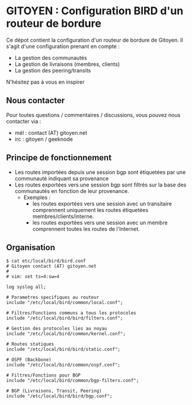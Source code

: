 
GITOYEN : Configuration BIRD d'un routeur de bordure
==========================================

Ce dépot contient la configuration d'un routeur de bordure de Gitoyen. Il s'agit d'une configuration prenant en compte :

  * La gestion des communautés
  * La gestion de livraisons (membres, clients)
  * La gestion des peering/transits

N'hésitez pas à vous en inspirer

## Nous contacter

Pour toutes questions / commentaires / discussions, vous pouvez nous contacter via :

* mél : contact (AT) gitoyen.net
* irc : gitoyen / geeknode

## Principe de fonctionnement

* Les routes importées depuis une session bgp sont étiquetées par une communauté indiquant sa provenance
* Les routes exportées vers une session bgp sont filtrés sur la base des communautés en fonction de leur provenance.
  * Exemples : 
    * les routes exportées vers une session avec un transitaire comprennent uniquement les routes étiquetées membres/clients/interne.
    * les routes exportées vers une session avec un membre comprennent toutes les routes de l'Internet.
   
## Organisation

    $ cat etc/local/bird/bird.conf 
    # Gitoyen contact (AT) gitoyen.net
    #
    # vim: set ts=4:sw=4

    log syslog all;

    # Parametres specifiques au routeur
    include "/etc/local/bird/common/local.conf";

    # Filtres/Fonctions communs a tous les protocoles
    include "/etc/local/bird/bird/filters.conf";

    # Gestion des protocoles lies au noyau
    include "/etc/local/bird/common/kernel.conf";

    # Routes statiques
    include "/etc/local/bird/bird/static.conf";

    # OSPF (Backbone)
    include "/etc/local/bird/common/ospf.conf";

    # Filtres/Fonctions pour BGP
    include "/etc/local/bird/common/bgp-filters.conf";

    # BGP (Livraisons, Transit, Peering)
    include "/etc/local/bird/bird/bgp.conf";
